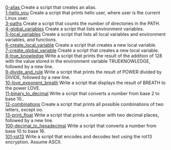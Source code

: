 [0-alias ](./0-alias ) Create a script that creates an alias.  
[1-hello_you](./1-hello_you) Create a script that prints hello user, where user is the current Linux user.  
[3-paths](./3-paths) Create a script that counts the number of directories in the PATH.  
[4-global_variables](./4-global_variables) Create a script that lists environment variables.  
[5-local_variables](./5-local_variables) Create a script that lists all local variables and environment variables, and functions.  
[6-create_local_variable](./6-create_local_variable) Create a script that creates a new local variable.  
[7-create_global_variable](./7-create_global_variable) Create a script that creates a new local variable.  
[8-true_knowledge](./8-true_knowledge) Write a script that prints the result of the addition of 128 with the value stored in the environment variable TRUEKNOWLEDGE, followed by a new line.  
[9-divide_and_rule](./9-divide_and_rule) Write a script that prints the result of POWER divided by DIVIDE, followed by a new line.  
[10-love_exponent_breath](./10-love_exponent_breath) Write a script that displays the result of BREATH to the power LOVE.  
[11-binary_to_decimal](./11-binary_to_decimal) Write a script that converts a number from base 2 to base 10..  
[12-combinations](./12-combinations) Create a script that prints all possible combinations of two letters, except oo.  
[13-print_float](./13-print_float) Write a script that prints a number with two decimal places, followed by a new line.  
[100-decimal_to_hexadecimal](./100-decimal_to_hexadecimal) Write a script that converts a number from base 10 to base 16.  
[101-rot13](./101-rot13) Write a script that encodes and decodes text using the rot13 encryption. Assume ASCII.  
 
